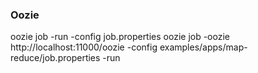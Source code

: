 ### Oozie

oozie job -run -config  job.properties 
oozie job -oozie http://localhost:11000/oozie -config examples/apps/map-reduce/job.properties -run